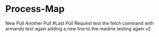 # Process-Map
New  Pull
Another Pull
#Last Pull Request
test the fetch command with armando
test again
adding a new line to the readme
testing again v2